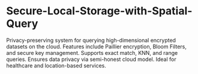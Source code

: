 # Secure-Local-Storage-with-Spatial-Query
Privacy-preserving system for querying high-dimensional encrypted datasets on the cloud. Features include Paillier encryption, Bloom Filters, and secure key management. Supports exact match, KNN, and range queries. Ensures data privacy via semi-honest cloud model. Ideal for healthcare and location-based services.
